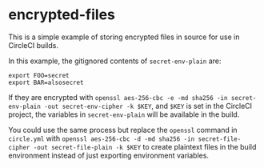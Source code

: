 # encrypted-files

This is a simple example of storing encrypted files in source for use in CircleCI builds.

In this example, the gitignored contents of `secret-env-plain` are:

```
export FOO=secret
export BAR=alsosecret
```

If they are encrypted with `openssl aes-256-cbc -e -md sha256 -in secret-env-plain -out secret-env-cipher -k $KEY`, and `$KEY` is set
in the CircleCI project, the variables in `secret-env-plain` will be available in the build.

You could use the same process but replace the `openssl` command in `circle.yml` with `openssl aes-256-cbc -d -md sha256 -in secret-file-cipher -out secret-file-plain -k $KEY` to create plaintext files in the build environment instead of just exporting environment variables.
